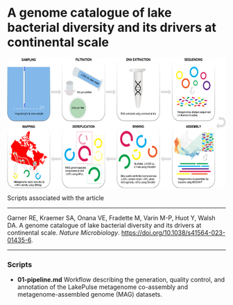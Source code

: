 # A genome catalogue of lake bacterial diversity and its drivers at continental scale

<p align="center"><img src='images/lakepulse_mags_figure1ext.png' align="center" height="300"></p>

Scripts associated with the article

---

Garner RE, Kraemer SA, Onana VE, Fradette M, Varin M-P, Huot Y, Walsh DA. A genome catalogue of lake bacterial diversity and its drivers at continental scale. *Nature Microbiology*. https://doi.org/10.1038/s41564-023-01435-6.

---

### Scripts

- **01-pipeline.md** Workflow describing the generation, quality control, and annotation of the LakePulse metagenome co-assembly and metagenome-assembled genome (MAG) datasets.
